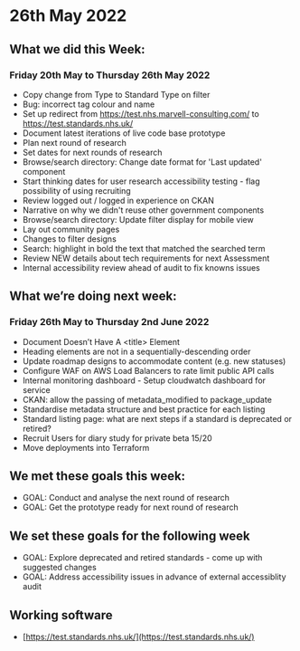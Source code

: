 # 26th May 2022 

## What we did this Week:
### Friday 20th May to Thursday 26th May 2022
* Copy change from Type to  Standard Type on filter
* Bug: incorrect tag colour and name
* Set up redirect from https://test.nhs.marvell-consulting.com/ to https://test.standards.nhs.uk/
* Document latest iterations of live code base prototype
* Plan next round of research
* Set dates for next rounds of research
* Browse/search directory: Change date format for 'Last updated' component
* Start thinking dates for user research accessibility testing - flag possibility of using recruiting
* Review logged out / logged in experience on CKAN
* Narrative on why we didn't reuse other government components
* Browse/search directory: Update filter display for mobile view
* Lay out community pages
* Changes to filter designs
* Search: highlight in bold the text that matched the searched term
* Review NEW details about tech requirements for next Assessment
* Internal accessibility review ahead of audit to fix knowns issues

## What we’re doing next week:
### Friday 26th May to Thursday 2nd June 2022 
* Document Doesn’t Have A \<title\> Element
* Heading elements are not in a sequentially-descending order
* Update roadmap designs to accommodate content (e.g. new statuses)
* Configure WAF on AWS Load Balancers to rate limit public API calls
* Internal monitoring dashboard - Setup cloudwatch dashboard for service
* CKAN: allow the passing of metadata_modified to package_update
* Standardise metadata structure and best practice for each listing
* Standard listing page: what are next steps if a standard is deprecated or retired?
* Recruit Users for diary study for private beta 15/20
* Move deployments into Terraform

## We met these goals this week:
* GOAL: Conduct and analyse the next round of research
* GOAL: Get the prototype ready for next round of research

## We set these goals for the following week
* GOAL: Explore deprecated and retired standards - come up with suggested changes
* GOAL: Address accessibility issues in advance of external accessiblity audit

## Working software

* [https://test.standards.nhs.uk/](https://test.standards.nhs.uk/) 

